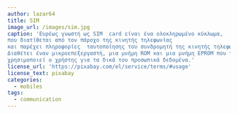 ```yaml
---
author: lazar64
title: SIM 
image_url: /images/sim.jpg
caption: 'Ευρέως γνωστή ως SIM  card είναι ένα ολοκληρωμένο κύκλωμα,
που διατίθεται από τον πάροχο της κινητής τηλεφωνίας  
και παρέχει πληροφορίες  ταυτοποίησης του συνδρομητή της κινητής τηλεφωνίας. 
Διαθέτει έναν μικροεπεξεργαστή, μια μνήμη ROM και μια μνήμη EPROM που την 
χρησιμοποιεί ο χρήστης για τα δικά του προσωπικά δεδομένα.'
license_url: 'https://pixabay.com/el/service/terms/#usage'
license_text: pixabay
categories:
  - mobiles
tags:
  - communication
---
```

